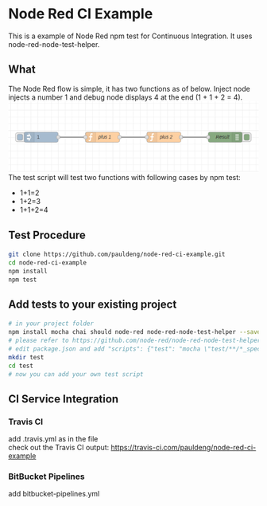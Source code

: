 # Node Red CI Example

This is a example of Node Red npm test for Continuous Integration. It uses node-red-node-test-helper.

## What
The Node Red flow is simple, it has two functions as of below. Inject node injects a number 1 and debug node displays 4 at the end (1 + 1 + 2 = 4).
![flows](imgs/node-red-flow.png)  
The test script will test two functions with following cases by npm test:
* 1+1=2
* 1+2=3
* 1+1+2=4

## Test Procedure
```bash
git clone https://github.com/pauldeng/node-red-ci-example.git
cd node-red-ci-example
npm install
npm test
```

## Add tests to your existing project
```bash
# in your project folder
npm install mocha chai should node-red node-red-node-test-helper --save-dev
# please refer to https://github.com/node-red/node-red-node-test-helper
# edit package.json and add "scripts": {"test": "mocha \"test/**/*_spec.js\""}, 
mkdir test
cd test
# now you can add your own test script
```

## CI Service Integration
### Travis CI
add .travis.yml as in the file  
check out the Travis CI output: https://travis-ci.com/pauldeng/node-red-ci-example
### BitBucket Pipelines
add bitbucket-pipelines.yml


